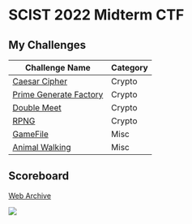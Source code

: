 # SCIST 2022 Midterm CTF

## My Challenges

| Challenge Name										| Category |
| ----------------------------------------------------- | -------- |
| [Caesar Cipher](./Crypto/Caesar_Cipher)				| Crypto   |
| [Prime Generate Factory](./Crypto/Prime_Gen_Factory)	| Crypto   |
| [Double Meet](./Crypto/Double_Meet)					| Crypto   |
| [RPNG](./Crypto/RPNG)									| Crypto   |
| [GameFile](./Misc/GameFile)							| Misc     |
| [Animal Walking](./Misc/Animal_Walking)				| Misc     |

## Scoreboard

[Web Archive](https://web.archive.org/web/20220216144443/https://ctf.scist.org/scoreboard)

![](https://cdn.discordapp.com/attachments/754523666036818191/939883676932657232/unknown.png)

